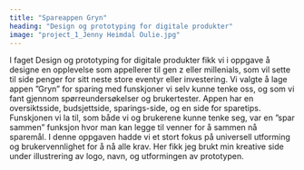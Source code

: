 ```yaml
---
title: "Spareappen Gryn"
heading: "Design og prototyping for digitale produkter"
image: "project_1_Jenny Heimdal Oulie.jpg"
---
```


I faget Design og prototyping for digitale produkter fikk vi i oppgave å designe en opplevelse som appellerer til gen z eller millenials, som vil sette til side penger for sitt neste store eventyr eller investering.
Vi valgte å lage appen ”Gryn” for sparing med funskjoner vi selv kunne tenke oss, og som vi fant gjennom spørreundersøkelser og brukertester. Appen har en oversiktsside, budsjettside, sparings-side, og en side for sparetips. Funskjonen vi la til, som både vi og brukerene kunne tenke seg, var en ”spar sammen” funksjon hvor man kan legge til venner for å sammen nå sparemål. I denne oppgaven hadde vi et stort fokus på universell utforming og brukervennlighet for å nå alle krav. Her fikk jeg brukt min kreative side under illustrering av logo, navn, og utformingen av prototypen.
